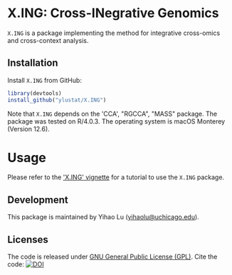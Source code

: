 # X.ING: Cross-INegrative Genomics

`X.ING` is a package implementing the method for integrative cross-omics and cross-context analysis.

## Installation

Install `X.ING` from GitHub: 

```R
library(devtools)
install_github("ylustat/X.ING")
```

Note that `X.ING` depends on the 'CCA', "RGCCA", "MASS" package. The package was tested on R/4.0.3. The operating system is macOS Monterey (Version 12.6).

Usage
=========

Please refer to the ['X.ING' vignette](https://github.com/ylustat/X.ING/blob/master/vignettes/X.ING.pdf) for a tutorial to use the `X.ING` package. 

## Development

This package is maintained by Yihao Lu (yihaolu@uchicago.edu).

## Licenses

The code is released under [GNU General Public License (GPL)](https://opensource.org/licenses/gpl-license). Cite the code: [![DOI](https://zenodo.org/badge/546129801.svg)](https://zenodo.org/doi/10.5281/zenodo.10703977)

